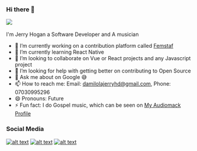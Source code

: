 ### Hi there 👋
![](https://www.dropbox.com/s/5e6ni8dwugtzf27/hogan2-min.jpg?raw=1?width=140&height=140&max=true)
<br>
<br>
I'm Jerry Hogan a Software Developer and A musician
- 🔭 I’m currently working on a contribution platform called [Femstaf](https://femstaf.com)
- 🌱 I’m currently learning React Native
- 👯 I’m looking to collaborate on Vue or React projects and any Javascript project
- 🤔 I’m looking for help with getting better on contributing to Open Source
- 💬 Ask me about on Google :sweat_smile:
- 📫 How to reach me: Email: damilolajerryhd@gmail.com, Phone: 07030995296
- 😄 Pronouns: Future
- ⚡ Fun fact: I do Gospel music, which can be seen on [My Audiomack Profile](https://audiomack.com/jerry_hogan)

### Social Media


[1.1]: http://i.imgur.com/tXSoThF.png (twitter icon with padding)
[2.1]: http://i.imgur.com/P3YfQoD.png (facebook icon with padding)
[3.1]: http://i.imgur.com/0o48UoR.png (github icon with padding)


[1]: http://www.twitter.com/iamjerry_hogan
[2]: http://www.facebook.com/jerry_hogan
[3]: http://www.github.com/hdJerry

[![alt text][1.1]][1]
[![alt text][2.1]][2]
[![alt text][3.1]][3]
